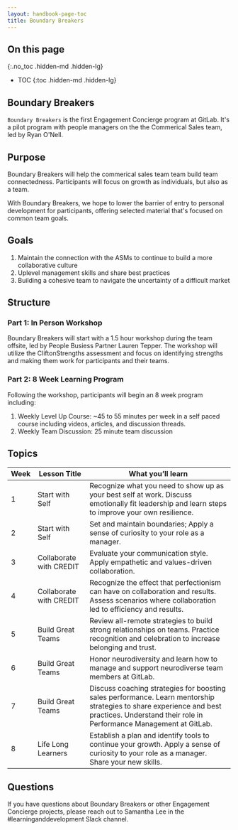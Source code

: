 ```yaml
---
layout: handbook-page-toc
title: Boundary Breakers
---
```


## On this page
{:.no_toc .hidden-md .hidden-lg}

- TOC
{:toc .hidden-md .hidden-lg}


## Boundary Breakers

`Boundary Breakers` is the first Engagement Concierge program at GitLab. It's a pilot program with people managers on the the Commerical Sales team, led by Ryan O'Nell.

## Purpose


Boundary Breakers will help the commerical sales team team build team connectedness. Participants will focus on growth as individuals, but also as a team. 

With Boundary Breakers, we hope to lower the barrier of entry to personal development for participants, offering selected material that's focused on common team goals.


## Goals

1. Maintain the connection with the ASMs to continue to build a more collaborative culture
1. Uplevel management skills and share best practices
1. Building a cohesive team to navigate the uncertainty of a difficult market

## Structure

### Part 1: In Person Workshop

Boundary Breakers will start with a 1.5 hour workshop during the team offsite, led by People Busiess Partner Lauren Tepper. The workshop will utilize the CliftonStrengths assessment and focus on identifying strengths and making them work for participants and their teams.

### Part 2: 8 Week Learning Program

Following the workshop, participants will begin an 8 week program including:

1. Weekly Level Up Course: ~45 to 55 minutes per week in a self paced course including videos, articles, and discussion threads.
1. Weekly Team Discussion: 25 minute team discussion

## Topics

| Week | Lesson Title | What you’ll learn |
| ----- | ----- | ---------- |
| 1 | Start with Self | Recognize what you need to show up as your best self at work. Discuss emotionally fit leadership and learn steps to improve your own resilience.| 
| 2 | Start with Self | Set and maintain boundaries; Apply a sense of curiosity to your role as a manager.| 
| 3| Collaborate with CREDIT | Evaluate your communication style. Apply empathetic and values-driven collaboration. |
| 4 | Collaborate with CREDIT | Recognize the effect that perfectionism can have on collaboration and results. Assess scenarios where collaboration led to efficiency and results. | 
| 5 | Build Great Teams | Review all-remote strategies to build strong relationships on teams. Practice recognition and celebration to increase belonging and trust. | 
| 6 | Build Great Teams | Honor neurodiversity and learn how to manage and support neurodiverse team members at GitLab. | 
| 7 | Build Great Teams | Discuss coaching strategies for boosting sales performance. Learn mentorship strategies to share experience and best practices. Understand their role in Performance Management at GitLab. |
| 8 | Life Long Learners | Establish a plan and identify tools to continue your growth. Apply a sense of curiosity to your role as a manager. Share your new skills. |

## Questions

If you have questions about Boundary Breakers or other Engagement Concierge projects, please reach out to Samantha Lee in the #learninganddevelopment Slack channel.
